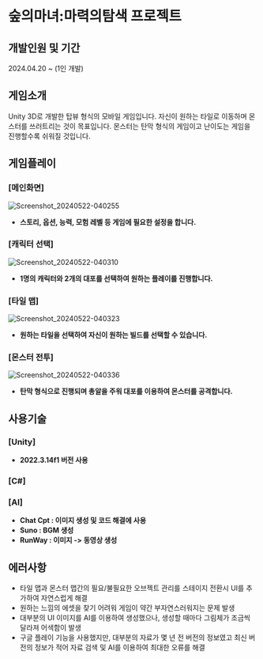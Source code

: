 # 숲의마녀:마력의탐색 프로젝트

## 개발인원 및 기간
2024.04.20 ~ (1인 개발)

## 게임소개
Unity 3D로 개발한 탑뷰 형식의 모바일 게임입니다.
자신이 원하는 타일로 이동하며 몬스터를 쓰러트리는 것이 목표입니다.
몬스터는 탄막 형식의 게임이고 난이도는 게임을 진행할수록 쉬워질 것입니다.

## 게임플레이
### [메인화면]
![Screenshot_20240522-040255](https://github.com/GyuHawn/ForestWitch-MagicSearch/assets/125939517/de85bfda-1677-4423-85be-83586bbb23bf)
* **스토리, 옵션, 능력, 모험 레벨 등 게임에 필요한 설정을 합니다.**

### [캐릭터 선택]
![Screenshot_20240522-040310](https://github.com/GyuHawn/ForestWitch-MagicSearch/assets/125939517/177d5c55-6c79-4449-86bd-4239d1d66fb1)
* **1명의 캐릭터와 2개의 대포를 선택하여 원하는 플레이를 진행합니다.**

### [타일 맵]
![Screenshot_20240522-040323](https://github.com/GyuHawn/ForestWitch-MagicSearch/assets/125939517/439302ee-716c-4623-9f19-e44d75a7631d)
* **원하는 타일을 선택하여 자신이 원하는 빌드를 선택할 수 있습니다.**

### [몬스터 전투]
![Screenshot_20240522-040336](https://github.com/GyuHawn/ForestWitch-MagicSearch/assets/125939517/ad38f6dd-9fdf-4598-8069-158bde36dedb)
* **탄막 형식으로 진행되며 총알을 주워 대포를 이용하여 몬스터를 공격합니다.**
  
## 사용기술
### [Unity]
* **2022.3.14f1 버전 사용**
### [C#]
### [AI]
* **Chat Cpt : 이미지 생성 및 코드 해결에 사용**
* **Suno : BGM 생성**
* **RunWay : 이미지 -> 동영상 생성**

## 에러사항
* 타일 맵과 몬스터 맵간의 필요/불필요한 오브젝트 관리를 스테이지 전환시 UI를 추가하여 자연스럽게 해결
* 원하는 느낌의 에셋을 찾기 어려워 게임이 약간 부자연스러워지는 문제 발생
* 대부분의 UI 이미지를 AI를 이용하여 생성했으나, 생성할 때마다 그림체가 조금씩 달라져 어색함이 발생
* 구글 플레이 기능을 사용했지만, 대부분의 자료가 몇 년 전 버전의 정보였고 최신 버전의 정보가 적어 자료 검색 및 AI를 이용하여 최대한 오류를 해결
